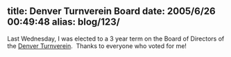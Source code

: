 title: Denver Turnverein Board
date: 2005/6/26 00:49:48
alias: blog/123/
---
Last Wednesday, I was elected to a 3 year term on the Board of Directors of the [Denver Turnverein](http://www.denverturnverein.org).  Thanks to everyone who voted for me!